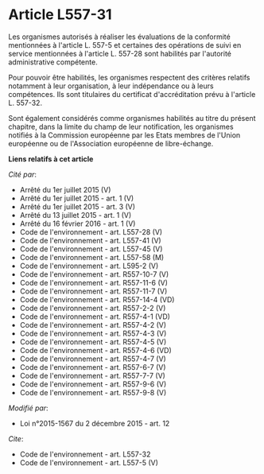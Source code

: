 # Article L557-31

Les organismes autorisés à réaliser les évaluations de la conformité mentionnées à l'article L. 557-5 et certaines des
opérations de suivi en service mentionnées à l'article L. 557-28 sont habilités par l'autorité administrative compétente. 

Pour pouvoir être habilités, les organismes respectent des critères relatifs notamment à leur organisation, à leur
indépendance ou à leurs compétences. Ils sont titulaires du certificat d'accréditation prévu à l'article L. 557-32. 

Sont également considérés comme organismes habilités au titre du présent chapitre, dans la limite du champ de leur
notification, les organismes notifiés à la Commission européenne par les Etats membres de l'Union européenne ou de
l'Association européenne de libre-échange.

**Liens relatifs à cet article**

_Cité par_:

  - Arrêté du 1er juillet 2015 (V)
  - Arrêté du 1er juillet 2015 - art. 1 (V)
  - Arrêté du 1er juillet 2015 - art. 3 (V)
  - Arrêté du 13 juillet 2015 - art. 1 (V)
  - Arrêté du 16 février 2016 - art. 1 (V)
  - Code de l'environnement - art. L557-28 (V)
  - Code de l'environnement - art. L557-41 (V)
  - Code de l'environnement - art. L557-45 (V)
  - Code de l'environnement - art. L557-58 (M)
  - Code de l'environnement - art. L595-2 (V)
  - Code de l'environnement - art. R557-10-7 (V)
  - Code de l'environnement - art. R557-11-6 (V)
  - Code de l'environnement - art. R557-11-7 (V)
  - Code de l'environnement - art. R557-14-4 (VD)
  - Code de l'environnement - art. R557-2-2 (V)
  - Code de l'environnement - art. R557-4-1 (VD)
  - Code de l'environnement - art. R557-4-2 (V)
  - Code de l'environnement - art. R557-4-3 (V)
  - Code de l'environnement - art. R557-4-5 (V)
  - Code de l'environnement - art. R557-4-6 (VD)
  - Code de l'environnement - art. R557-4-7 (V)
  - Code de l'environnement - art. R557-6-7 (V)
  - Code de l'environnement - art. R557-7-7 (V)
  - Code de l'environnement - art. R557-9-6 (V)
  - Code de l'environnement - art. R557-9-8 (V)

_Modifié par_:

  - Loi n°2015-1567 du 2 décembre 2015 - art. 12

_Cite_:

  - Code de l'environnement - art. L557-32
  - Code de l'environnement - art. L557-5 (V)
